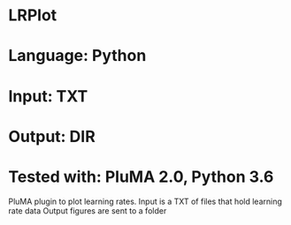 # LRPlot
# Language: Python
# Input: TXT
# Output: DIR
# Tested with: PluMA 2.0, Python 3.6

PluMA plugin to plot learning rates.
Input is a TXT of files that hold learning rate data
Output figures are sent to a folder
